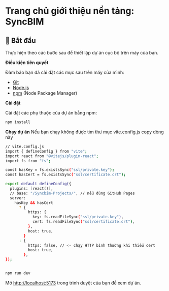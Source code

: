 # Trang chủ giới thiệu nền tảng: SyncBIM

## <a name="quick-start">🤸 Bắt đầu</a>

Thực hiện theo các bước sau để thiết lập dự án cục bộ trên máy của bạn.

**Điều kiện tiên quyết**

Đảm bảo bạn đã cài đặt các mục sau trên máy của mình:

- [Git](https://git-scm.com/)
- [Node.js](https://nodejs.org/en)
- [npm](https://www.npmjs.com/) (Node Package Manager)

**Cài đặt**

Cài đặt các phụ thuộc của dự án bằng npm:

```bash
npm install
```

**Chạy dự án**
Nếu bạn chạy không được tìm thư mục vite.config.js copy dòng này

```bash
// vite.config.js
import { defineConfig } from "vite";
import react from "@vitejs/plugin-react";
import fs from "fs";

const hasKey = fs.existsSync("ssl/private.key");
const hasCert = fs.existsSync("ssl/certificate.crt");

export default defineConfig({
  plugins: [react()],
  // base: "/Syncbim-Projects/", // nếu dùng GitHub Pages
  server:
    hasKey && hasCert
      ? {
          https: {
            key: fs.readFileSync("ssl/private.key"),
            cert: fs.readFileSync("ssl/certificate.crt"),
          },
          host: true,
        }
      : {
          https: false, // <- chạy HTTP bình thường khi thiếu cert
          host: true,
        },
});

```




```bash

npm run dev
```

Mở [http://localhost:5173](http://localhost:5173) trong trình duyệt của bạn để xem dự án.

#

